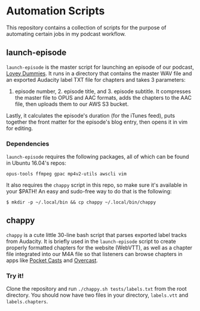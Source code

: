 # Automation Scripts
This repository contains a collection of scripts for the purpose of automating 
certain jobs in my podcast workflow.

## launch-episode
`launch-episode` is the master script for launching an episode of our podcast, 
[Lovey Dummies][ld]. It runs in a directory that contains the master WAV file 
and an exported Audacity label TXT file for chapters and takes 3 parameters: 
1. episode number, 2. episode title, and 3. episode subtitle. It compresses the 
master file to OPUS and AAC formats, adds the chapters to the AAC file, then 
uploads them to our AWS S3 bucket.

Lastly, it calculates the episode's duration (for the iTunes feed), puts 
together the front matter for the episode's blog entry, then opens it in vim for 
editing.

### Dependencies
`launch-episode` requires the following packages, all of which can be found in 
Ubuntu 16.04's repos:

    opus-tools ffmpeg gpac mp4v2-utils awscli vim

It also requires the `chappy` script in this repo, so make sure it's available 
in your $PATH! An easy and sudo-free way to do that is the following:

    $ mkdir -p ~/.local/bin && cp chappy ~/.local/bin/chappy

## chappy
`chappy` is a cute little 30-line bash script that parses exported label tracks 
from Audacity. It is briefly used in the `launch-episode` script to create 
properly formatted chapters for the website (WebVTT), as well as a chapter file 
integrated into our M4A file so that listeners can browse chapters in apps like 
[Pocket Casts][pc] and [Overcast][oc].

### Try it!
Clone the repository and run `./chappy.sh tests/labels.txt` from the root directory. 
You should now have two files in your directory, `labels.vtt` and 
`labels.chapters`.

[ld]: http://loveydummies.com "A podcast about relationships"
[pc]: http://www.shiftyjelly.com/android/pocketcasts
[oc]: https://overcast.fm

